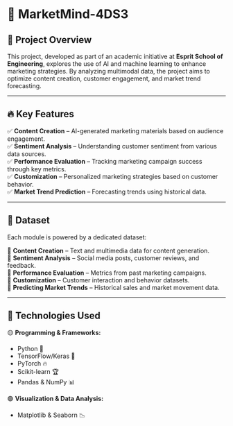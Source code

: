 # 🚀 MarketMind-4DS3

## 📌 Project Overview
This project, developed as part of an academic initiative at **Esprit School of Engineering**, explores the use of AI and machine learning to enhance marketing strategies. By analyzing multimodal data, the project aims to optimize content creation, customer engagement, and market trend forecasting.

---

## 🔥 Key Features
✅ **Content Creation** – AI-generated marketing materials based on audience engagement.  
✅ **Sentiment Analysis** – Understanding customer sentiment from various data sources.  
✅ **Performance Evaluation** – Tracking marketing campaign success through key metrics.  
✅ **Customization** – Personalized marketing strategies based on customer behavior.  
✅ **Market Trend Prediction** – Forecasting trends using historical data.  

---

## 📂 Dataset
Each module is powered by a dedicated dataset:

📌 **Content Creation** – Text and multimedia data for content generation.  
📌 **Sentiment Analysis** – Social media posts, customer reviews, and feedback.  
📌 **Performance Evaluation** – Metrics from past marketing campaigns.  
📌 **Customization** – Customer interaction and behavior datasets.  
📌 **Predicting Market Trends** – Historical sales and market movement data.  

---

## 🚀 Technologies Used
🟡 **Programming & Frameworks:**  
- Python 🐍  
- TensorFlow/Keras 🤖  
- PyTorch 🔥  
- Scikit-learn 🏆  
- Pandas & NumPy 📊  

🟢 **Visualization & Data Analysis:**   
- Matplotlib & Seaborn 📉  

